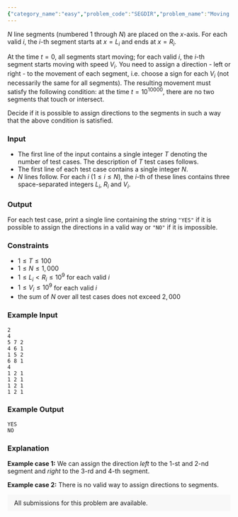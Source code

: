 ```yaml
---
{"category_name":"easy","problem_code":"SEGDIR","problem_name":"Moving Segments","problemComponents":{"constraints":"","constraintsState":false,"subtasks":"","subtasksState":false,"inputFormat":"","inputFormatState":false,"outputFormat":"","outputFormatState":false,"sampleTestCases":{}},"video_editorial_url":"","languages_supported":{"0":"CPP14","1":"C","2":"JAVA","3":"PYTH 3.6","4":"PYTH","5":"PYP3","6":"CS2","7":"ADA","8":"PYPY","9":"TEXT","10":"PAS fpc","11":"NODEJS","12":"RUBY","13":"PHP","14":"GO","15":"HASK","16":"TCL","17":"PERL","18":"SCALA","19":"LUA","20":"kotlin","21":"BASH","22":"JS","23":"LISP sbcl","24":"rust","25":"PAS gpc","26":"BF","27":"CLOJ","28":"R","29":"D","30":"CAML","31":"FORT","32":"ASM","33":"swift","34":"FS","35":"WSPC","36":"LISP clisp","37":"SQL","38":"SCM guile","39":"PERL6","40":"ERL","41":"CLPS","42":"ICK","43":"NICE","44":"PRLG","45":"ICON","46":"COB","47":"SCM chicken","48":"PIKE","49":"SCM qobi","50":"ST","51":"NEM"},"max_timelimit":1,"source_sizelimit":50000,"problem_author":"wittyceaser","problem_tester":null,"date_added":"12-10-2019","tags":{"0":"wittyceaser"},"problem_difficulty_level":"Easy","best_tag":"","editorial_url":"","time":{"view_start_date":1136053800,"submit_start_date":1136053800,"visible_start_date":1136053800,"end_date":1735669800},"is_direct_submittable":false,"problemDiscussURL":"https://discuss.codechef.com/search?q=SEGDIR","is_proctored":false,"visitedContests":{},"layout":"problem"}
---
```

$N$ line segments (numbered $1$ through $N$) are placed on the $x$-axis. For each valid $i$, the $i$-th segment starts at $x = L_i$ and ends at $x = R_i$.

At the time $t = 0$, all segments start moving; for each valid $i$, the $i$-th segment starts moving with speed $V_i$. You need to assign a direction - left or right - to the movement of each segment, i.e. choose a sign for each $V_i$ (not necessarily the same for all segments). The resulting movement must satisfy the following condition: at the time $t = 10^{10000}$, there are no two segments that touch or intersect.

Decide if it is possible to assign directions to the segments in such a way that the above condition is satisfied.

### Input
- The first line of the input contains a single integer $T$ denoting the number of test cases. The description of $T$ test cases follows.
- The first line of each test case contains a single integer $N$.
- $N$ lines follow. For each $i$ ($1 \le i \le N$), the $i$-th of these lines contains three space-separated integers $L_i$, $R_i$ and $V_i$.

### Output
For each test case, print a single line containing the string `"YES"` if it is possible to assign the directions in a valid way or `"NO"` if it is impossible.

### Constraints
- $1 \le T \le 100$
- $1 \le N \le 1,000$
- $1 \le L_i \lt R_i \le 10^9$ for each valid $i$
- $1 \le V_i \le 10^9$ for each valid $i$
- the sum of $N$ over all test cases does not exceed $2,000$

### Example Input
```
2
4
5 7 2
4 6 1
1 5 2
6 8 1
4
1 2 1
1 2 1
1 2 1
1 2 1
```

### Example Output
```
YES
NO
```

### Explanation
**Example case 1:** We can assign the direction *left* to the $1$-st and $2$-nd segment and *right* to the $3$-rd and $4$-th segment.

**Example case 2:** There is no valid way to assign directions to segments.

<aside style='background: #f8f8f8;padding: 10px 15px;'><div>All submissions for this problem are available.</div></aside>